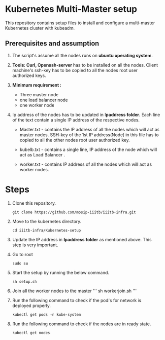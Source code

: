 # Kubernetes Multi-Master setup

This repository contains setup files to install and configure a multi-master Kubernetes cluster with kubeadm.

## Prerequisites and assumption

1) The script's assume all the nodes runs on **ubuntu operating system**.

2) **Tools: Curl, Openssh-server** has to be installed on all the nodes. Client machine's ssh-key has to be copied to all the nodes root user authorized keys.

3) **Minimum requirement :**
   * Three master node
   * one load balancer node
   * one worker node
   
4) Ip address of the nodes has to be updated in **Ipaddress folder**. Each line of the text contain a single IP address of the respective nodes.

   * Master.txt - contains the IP address of all the nodes which will act as master nodes. SSH-key of the 1st IP address(Node) in this file has to copied to all the other nodes root user authorized key. 
   
   * kubelb.txt - contains a single line, IP address of the node which will act as Load Balancer .
   
   * worker.txt - contains IP address of all the nodes which will act as worker nodes.

# Steps

1) Clone this repository.

   ```
   git clone https://github.com/mosip-iiitb/iiitb-infra.git
   ```
   
2) Move to the kubernetes directory.

   ```
   cd iiitb-infra/Kubernetes-setup
   ```
   
3) Update the IP address in **Ipaddress folder** as mentioned above. This step is very important.

4) Go to root

   ```
   sudo su
   ```
   
5) Start the setup by running the below command.

   ```
   sh setup.sh
   ```
6) Join all the worker nodes to the master
   '''
   sh workerjoin.sh
   '''

7) Run the following command to check if the pod's for network is deployed properly.
  
   ```
   kubectl get pods -n kube-system
   ```

8) Run the following command to check if the nodes are in ready state.

   ```
   kubectl get nodes
   ```
